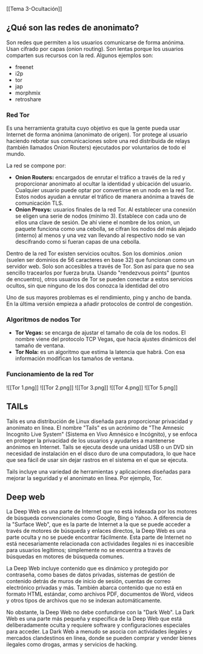 [[Tema 3-Ocultación]]

## ¿Qué son las redes de anonimato?
Son redes que permiten a los usuarios comunicarse de forma anónima. Usan cifrado por capas (onion routing). Son lentas porque los usuarios comparten sus recursos con la red. Algunos ejemplos son:
+ freenet
+ i2p
+ tor
+ jap
+ morphmix
+ retroshare

### Red Tor
Es una herramienta gratuita cuyo objetivo es que la gente pueda usar Internet de forma anónima (anonimato de origen). Tor protege al usuario haciendo rebotar sus comunicaciones sobre una red distribuida de relays (también llamados Onion Routers) ejecutados por voluntarios de todo el mundo. 

La red se compone por:
+ **Onion Routers:** encargados de enrutar el tráfico a través de la red y proporcionar anonimato al ocultar la identidad y ubicación del usuario. Cualquier usuario puede optar por convertirse en un nodo en la red Tor. Estos nodos ayudan a enrutar el tráfico de manera anónima a través de comunicación TLS.
+ **Onion Proxys:** usuarios finales de la red Tor. Al establecer una conexión se eligen una serie de nodos (mínimo 3). Establece con cada uno de ellos una clave de sesión. De ahí viene el nombre de los onion, un paquete funciona como una cebolla, se cifran los nodos del más alejado (interno) al menos y una vez van llevando al respectivo nodo se van descifrando como si fueran capas de una cebolla.

Dentro de la red Tor existen servicios ocultos. Son los dominios .onion (suelen ser dominios de 56 caracteres en base 32) que funcionan como un servidor web. Solo son accesibles a través de Tor. Son así para que no sea sencillo tracearlos por fuerza bruta. Usando "rendezvous points" (puntos de encuentro), otros usuarios de Tor se pueden conectar a estos servicios ocultos, sin que ninguno de los dos conozca la identidad del otro

Uno de sus mayores problemas es el rendimiento, ping y ancho de banda. En la última versión empieza a añadir protocolos de control de congestión.

### Algoritmos de nodos Tor
+ **Tor Vegas:** se encarga de ajustar el tamaño de cola de los nodos. El nombre viene del protocolo TCP Vegas, que hacía ajustes dinámicos del tamaño de ventana. 
+ **Tor Nola:** es un algoritmo que estima la latencia que habrá. Con esa información modifican los tamaños de ventana.

### Funcionamiento de la red Tor
![[Tor 1.png]]
![[Tor 2.png]]
![[Tor 3.png]]
![[Tor 4.png]]
![[Tor 5.png]]

## TAILs
Tails es una distribución de Linux diseñada para proporcionar privacidad y anonimato en línea. El nombre "Tails" es un acrónimo de "The Amnesic Incognito Live System" (Sistema en Vivo Amnésico e Incógnito), y se enfoca en proteger la privacidad de los usuarios y ayudarles a mantenerse anónimos en Internet. Tails se ejecuta desde una unidad USB o un DVD sin necesidad de instalación en el disco duro de una computadora, lo que hace que sea fácil de usar sin dejar rastros en el sistema en el que se ejecuta.

Tails incluye una variedad de herramientas y aplicaciones diseñadas para mejorar la seguridad y el anonimato en línea. Por ejemplo, Tor.

## Deep web
La Deep Web es una parte de Internet que no está indexada por los motores de búsqueda convencionales como Google, Bing o Yahoo. A diferencia de la "Surface Web", que es la parte de Internet a la que se puede acceder a través de motores de búsqueda y enlaces directos, la Deep Web es una parte oculta y no se puede encontrar fácilmente. Esta parte de Internet no está necesariamente relacionada con actividades ilegales ni es inaccesible para usuarios legítimos; simplemente no se encuentra a través de búsquedas en motores de búsqueda comunes.

La Deep Web incluye contenido que es dinámico y protegido por contraseña, como bases de datos privadas, sistemas de gestión de contenido detrás de muros de inicio de sesión, cuentas de correo electrónico privadas y más. También abarca contenido que no está en formato HTML estándar, como archivos PDF, documentos de Word, videos y otros tipos de archivos que no se indexan automáticamente.

No obstante, la Deep Web no debe confundirse con la "Dark Web". La Dark Web es una parte más pequeña y específica de la Deep Web que está deliberadamente oculta y requiere software y configuraciones especiales para acceder. La Dark Web a menudo se asocia con actividades ilegales y mercados clandestinos en línea, donde se pueden comprar y vender bienes ilegales como drogas, armas y servicios de hacking.





